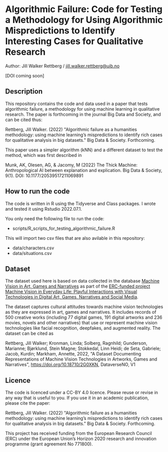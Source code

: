 # Algorithmic Failure: Code for Testing a Methodology for Using Algorithmic Mispredictions to Identify Interesting Cases for Qualitative Research

Author: Jill Walker Rettberg / jill.walker.rettberg@uib.no 

[DOI coming soon]

## Description

This repository contains the code and data used in a paper that tests algorithmic failure, a methodology for using machine learning in qualitative research. The paper is forthcoming in the journal Big Data and Society, and can be cited thus:

Rettberg, Jill Walker. (2022) "Algorithmic failure as a humanities methodology: using machine learning’s mispredictions to identify rich cases for qualitative analysis in big datasets." Big Data & Society. Forthcoming.

This paper uses a simpler algorithm (kNN) and a different dataset to test the method, which was first described in

Munk, AK, Olesen, AG, & Jacomy, M (2022) The Thick Machine: Anthropological AI between explanation and explication. Big Data & Society, 9(1). DOI: 
10.1177/20539517211069891 

## How to run the code

The code is written in R using the Tidyverse and Class packages. I wrote and tested it using Rstudio 2022.07.1. 

You only need the following file to run the code:
- scripts/R_scripts_for_testing_algorithmic_failure.R

This will import two csv files that are also avilable in this repository:
- data/characters.csv
- data/situations.csv

## Dataset

The dataset used here is based on data collected in the database [Machine Vision in Art, Games and Narratives](https://machine-vision.no) as part of the [ERC-funded project Machine Vision in Everyday Life: Playful Interactions with Visual Technologies in Digital Art, Games, Narratives and Social Media](https://www.uib.no/en/machinevision/).

The dataset captures cultural attitudes towards machine vision technologies as they are expressed in art, games and narratives. It includes records of 500 creative works (including 77 digital games, 191 digital artworks and 236 movies, novels and other narratives) that use or represent machine vision technologies like facial recognition, deepfakes, and augmented reality. The dataset can be cited as 

Rettberg, Jill Walker; Kronman, Linda; Solberg, Ragnhild; Gunderson, Marianne; Bjørklund, Stein Magne; Stokkedal, Linn Heidi; de Seta, Gabriele; Jacob, Kurdin; Markham, Annette, 2022, "A Dataset Documenting Representations of Machine Vision Technologies in Artworks, Games and Narratives", https://doi.org/10.18710/2G0XKN, DataverseNO, V1

## Licence

The code is licenced under a CC-BY 4.0 licence. Please reuse or revise in any way that is useful to you. If you use it in an academic publication, please cite the paper:

Rettberg, Jill Walker. (2022) "Algorithmic failure as a humanities methodology: using machine learning’s mispredictions to identify rich cases for qualitative analysis in big datasets." Big Data & Society. Forthcoming.

This project has received funding from the European Research Council (ERC) under the European Union’s Horizon 2020 research and innovation programme (grant agreement No 771800).